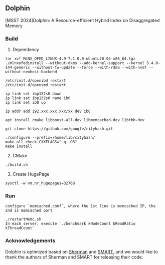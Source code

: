 ## Dolphin
[MSST 2024]Dolphin: A Resource-efficient Hybrid Index on Disaggregated Memory

### Build
1. Dependency
```
tar xvf MLNX_OFED_LINUX-4.9-7.1.0.0-ubuntu20.04-x86_64.tgz
./mlnxofedinstall --without-dkms --add-kernel-support --kernel 5.4.0-144-generic --without-fw-update --force --with-rdma --with-nvmf --without-neohost-backend

/etc/init.d/openibd restart
/etc/init.d/opensmd restart

ip link set ibp132s0 down
ip link set ibp132s0 name ib0
ip link set ib0 up

ip addr add 192.xxx.xxx.xxx/xx dev ib0

apt install cmake libboost-all-dev libmemcached-dev libtbb-dev

git clone https://github.com/google/cityhash.git

./configure --prefix=/home/lib/cityhash/
make all check CXXFLAGS="-g -O3"
make install
```
2. CMake
```
./build.sh
```
3. Create HugePage
```
sysctl -w vm.nr_hugepages=32768
```
### Run
```
configure `memcached.conf`, where the 1st line is memcached IP, the 2nd is memcached port

./restartMemc.sh
In each server, execute `./benchmark kNodeCount kReadRatio kThreadCount`
```

### Acknowledgements
Dolphin is optimized based on [Sherman](https://github.com/thustorage/Sherman) and [SMART](https://github.com/dmemsys/SMART), and we would like to thank the authors of Sherman and SMART for releasing their code.
